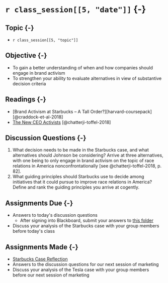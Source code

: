 # `r class_session[[5, "date"]]` {-}

## Topic {-}

- `r class_session[[5, "topic"]]`

## Objective {-}

- To gain a better understanding of when and how companies should engage in
brand activism  
- To strengthen your ability to evaluate alternatives in view of substantive
decision criteria  

## Readings {-}

- [Brand Activism at Starbucks – A Tall Order?][harvard-coursepack]
[@craddock-et-al-2018]  
- [The New CEO Activists][chatterji-toffel-2018] [@chatterji-toffel-2018]

## Discussion Questions {-}

1. What decision needs to be made in the Starbucks case, and what alternatives
should Johnson be considering? Arrive at three alternatives, with one being to
only engage in brand activism on the topic of race relations in America
nonconfrontationally [see @chatterji-toffel-2018, p. 82].
2. What guiding principles should Starbucks use to decide among initiatives that
it could pursue to improve race relations in America? Define and rank the
guiding principles you arrive at cogently.

## Assignments Due {-}

- Answers to today's discussion questions
    - After signing into Blackboard, submit your answers to [this
    folder][discussion-questions-submission-05]
- Discuss your analysis of the Starbucks case with your group members before
today's class

## Assignments Made {-}

- [Starbucks Case Reflection][starbucks-case-reflection]  
- Answers to the discussion questions for our next session of marketing
- Discuss your analysis of the Tesla case with your group members before our
next session of marketing

[discussion-questions-submission-05]: https://blackboard.comm.virginia.edu/webapps/assignment/uploadAssignment?content_id=_222298_1&course_id=_3945_1
[harvard-course-pack]: https://hbsp.harvard.edu/import/957259
[chatterji-toffel-2018]: https://blackboard.comm.virginia.edu/bbcswebdav/pid-220273-dt-content-rid-2342929_1/xid-2342929_1
[starbucks-case-reflection]: https://forms.gle/qDGHceG8AGsdTxeC9
[just-case-reflection]: https://forms.gle/S6ddmkJJcT3DnVML7